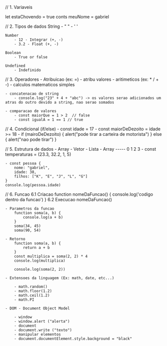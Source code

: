 // 1. Variaveis

let estaChovendo = true
conts meuNome = gabriel

// 2. Tipos de dados
    String
        - " "
        - ' '

    Number
        - 12 - Integrar (+, -)
        - 3.2 - Float (+, -)
 
    Boolean
        - True or false

    Undefined 
        - Indefinido

// 3. Operadores
    - Atribuicao (ex: =)
    - atribu valores 
        -  aritimeticos (ex: * / + -)
        - calculos matematicos simples
    
    - concatenacao de string
        - console.log("23" + 4 + "abc") -> os valores serao adicionados um atras do outro devido a string, nao serao somados

    - comparacao de valores
        - const maiorQue = 1 > 2  // false
        - const igualA = 1 == 1 // true

// 4. Condicional (if/else)
    - const idade = 17
    - const maiorDeDezoito = idade >= 18
    - if (mairoDeDezoito) {
        alert("pode tirar a carteira de motorista")
    }
    else {
        alert("nao pode tirar")
    }
  
// 5. Estrutura de dados 
    - Array - Vetor - Lista
    - Array -----            0     1    2  3
    - const temperaturas = (23.3, 32.2, 1, 5)

    - const pessoa {
        nome: "gabriel",
        idade: 38,
        filhos: ["K", "E", "J", "L", "G"]
    }
    console.log(pessoa.idade)

// 6. Funcao
    6.1 Criacao
        function nomeDaFuncao() {
            console.log('codigo dentro da funcao') 
        }
    6.2 Execucao
        nomeDaFuncao()
    
    - Parametros da funcao
        function soma(a, b) {
            console.log(a + b)
        }
        soma(34, 45)
        soma(90, 54)
    
    - Retorno
        function soma(a, b) {
            return a + b
        }
        const multiplica = soma(2, 2) * 4
        console.log(multiplica)

        console.log(soma(2, 2))

    - Extensoes da linguagem (Ex: math, date, etc...)
    
        - math.random()
        - math.floor(1.2)
        - math.ceil(1.2)
        - math.PI
    
    - DOM - Document Object Model

        - window
        - window.alert ("alerta")
        - document
        - document.write ("texto")
        - manipular elementos
        - document.documentElement.style.background = "black"